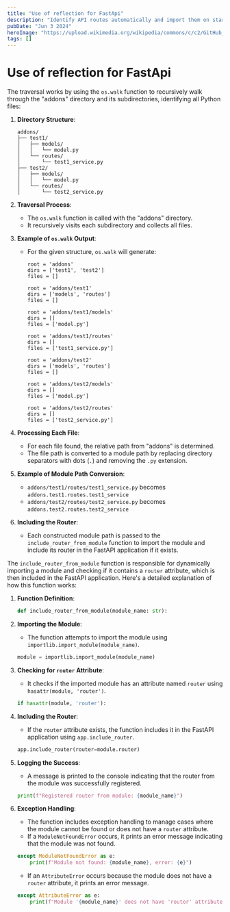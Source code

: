 ```yaml
---
title: "Use of reflection for FastApi"
description: "Identify API routes automatically and import them on startup"
pubDate: "Jun 3 2024"
heroImage: "https://upload.wikimedia.org/wikipedia/commons/c/c2/GitHub_Invertocat_Logo.svg"
tags: []
---
```



# Use of reflection for FastApi

The traversal works by using the `os.walk` function to recursively walk through the "addons" directory and its subdirectories, identifying all Python files:
1. **Directory Structure**:
   ```
   addons/
   ├── test1/
   │   ├── models/
   │   │   └── model.py
   │   └── routes/
   │       └── test1_service.py
   ├── test2/
   │   ├── models/
   │   │   └── model.py
   │   └── routes/
   │       └── test2_service.py
   ```

2. **Traversal Process**:
   - The `os.walk` function is called with the "addons" directory.
   - It recursively visits each subdirectory and collects all files.

3. **Example of `os.walk` Output**:
   - For the given structure, `os.walk` will generate:
     ```
     root = 'addons'
     dirs = ['test1', 'test2']
     files = []

     root = 'addons/test1'
     dirs = ['models', 'routes']
     files = []

     root = 'addons/test1/models'
     dirs = []
     files = ['model.py']

     root = 'addons/test1/routes'
     dirs = []
     files = ['test1_service.py']

     root = 'addons/test2'
     dirs = ['models', 'routes']
     files = []

     root = 'addons/test2/models'
     dirs = []
     files = ['model.py']

     root = 'addons/test2/routes'
     dirs = []
     files = ['test2_service.py']
     ```

4. **Processing Each File**:
   - For each file found, the relative path from "addons" is determined.
   - The file path is converted to a module path by replacing directory separators with dots (`.`) and removing the `.py` extension.

5. **Example of Module Path Conversion**:
   - `addons/test1/routes/test1_service.py` becomes `addons.test1.routes.test1_service`
   - `addons/test2/routes/test2_service.py` becomes `addons.test2.routes.test2_service`

6. **Including the Router**:
   - Each constructed module path is passed to the `include_router_from_module` function to import the module and include its router in the FastAPI application if it exists.

The `include_router_from_module` function is responsible for dynamically importing a module and checking if it contains a `router` attribute, which is then included in the FastAPI application. Here's a detailed explanation of how this function works:

1. **Function Definition**:
   ```python
   def include_router_from_module(module_name: str):
   ```

2. **Importing the Module**:
   - The function attempts to import the module using `importlib.import_module(module_name)`.
   ```python
   module = importlib.import_module(module_name)
   ```

3. **Checking for `router` Attribute**:
   - It checks if the imported module has an attribute named `router` using `hasattr(module, 'router')`.
   ```python
   if hasattr(module, 'router'):
   ```

4. **Including the Router**:
   - If the `router` attribute exists, the function includes it in the FastAPI application using `app.include_router`.
   ```python
   app.include_router(router=module.router)
   ```

5. **Logging the Success**:
   - A message is printed to the console indicating that the router from the module was successfully registered.
   ```python
   print(f"Registered router from module: {module_name}")
   ```

6. **Exception Handling**:
   - The function includes exception handling to manage cases where the module cannot be found or does not have a `router` attribute.
   - If a `ModuleNotFoundError` occurs, it prints an error message indicating that the module was not found.
   ```python
   except ModuleNotFoundError as e:
       print(f"Module not found: {module_name}, error: {e}")
   ```
   - If an `AttributeError` occurs because the module does not have a `router` attribute, it prints an error message.
   ```python
   except AttributeError as e:
       print(f"Module '{module_name}' does not have 'router' attribute, error: {e}")
   ```
